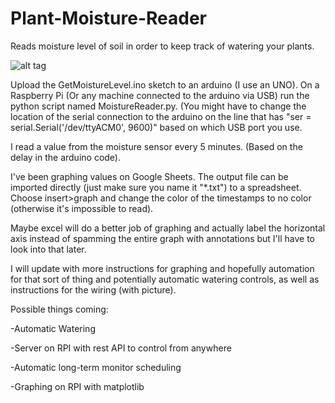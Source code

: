 # Plant-Moisture-Reader
Reads moisture level of soil in order to keep track of watering your plants.


![alt tag](http://i.imgur.com/A4MXf7s.png)

Upload the GetMoistureLevel.ino sketch to an arduino (I use an UNO).
On a Raspberry Pi (Or any machine connected to the arduino via USB) run the python script named MoistureReader.py. (You might 
have to change the location of the serial connection to the arduino on the line that has "ser = 
serial.Serial('/dev/ttyACM0', 9600)" based on which USB port you use.

I read a value from the moisture sensor every 5 minutes. (Based on the delay in the arduino code).

I've been graphing values on Google Sheets. The output file can be imported directly (just make sure you name it "*.txt") to a 
spreadsheet. Choose insert>graph and change the color of the timestamps to no color (otherwise it's impossible to read).

Maybe excel will do a better job of graphing and actually label the horizontal axis instead of spamming the entire graph with 
annotations but I'll have to look into that later.

I will update with more instructions for graphing and hopefully automation for that sort of thing and potentially automatic 
watering controls, as well as instructions for the wiring (with picture).

Possible things coming: 

-Automatic Watering

-Server on RPI with rest API to control from anywhere

-Automatic long-term monitor scheduling

-Graphing on RPI with matplotlib
